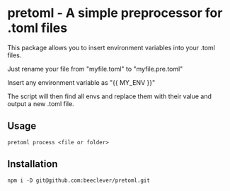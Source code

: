 # pretoml - A simple preprocessor for .toml files

This package allows you to insert environment variables into your .toml files.

Just rename your file from "myfile.toml" to "myfile.pre.toml"

Insert any environment variable as "{{ MY_ENV }}"

The script will then find all envs and replace them with their value and output a new .toml file.

## Usage

```
pretoml process <file or folder>
```

## Installation

```
npm i -D git@github.com:beeclever/pretoml.git
```